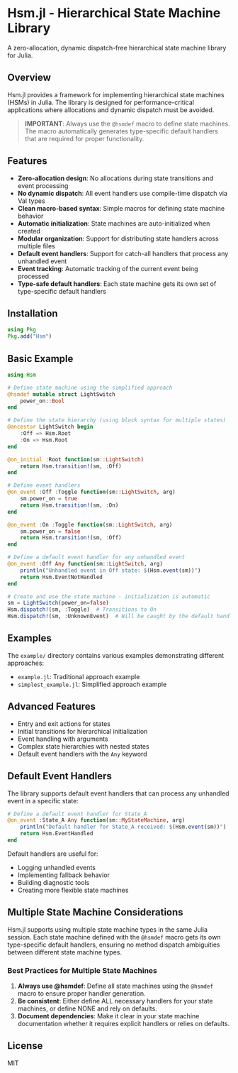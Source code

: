 # Hsm.jl - Hierarchical State Machine Library

A zero-allocation, dynamic dispatch-free hierarchical state machine library for Julia.

## Overview

Hsm.jl provides a framework for implementing hierarchical state machines (HSMs) in Julia. The library is designed for performance-critical applications where allocations and dynamic dispatch must be avoided.

> **IMPORTANT**: Always use the `@hsmdef` macro to define state machines. The macro automatically generates type-specific default handlers that are required for proper functionality.

## Features

- **Zero-allocation design**: No allocations during state transitions and event processing
- **No dynamic dispatch**: All event handlers use compile-time dispatch via Val types
- **Clean macro-based syntax**: Simple macros for defining state machine behavior
- **Automatic initialization**: State machines are auto-initialized when created
- **Modular organization**: Support for distributing state handlers across multiple files
- **Default event handlers**: Support for catch-all handlers that process any unhandled event
- **Event tracking**: Automatic tracking of the current event being processed
- **Type-safe default handlers**: Each state machine gets its own set of type-specific default handlers

## Installation

```julia
using Pkg
Pkg.add("Hsm")
```

## Basic Example

```julia
using Hsm

# Define state machine using the simplified approach
@hsmdef mutable struct LightSwitch
    power_on::Bool
end

# Define the state hierarchy (using block syntax for multiple states)
@ancestor LightSwitch begin
    :Off => Hsm.Root
    :On => Hsm.Root
end

@on_initial :Root function(sm::LightSwitch)
    return Hsm.transition!(sm, :Off)
end

# Define event handlers
@on_event :Off :Toggle function(sm::LightSwitch, arg)
    sm.power_on = true
    return Hsm.transition!(sm, :On)
end

@on_event :On :Toggle function(sm::LightSwitch, arg)
    sm.power_on = false
    return Hsm.transition!(sm, :Off)
end

# Define a default event handler for any unhandled event
@on_event :Off Any function(sm::LightSwitch, arg)
    println("Unhandled event in Off state: $(Hsm.event(sm))")
    return Hsm.EventNotHandled
end

# Create and use the state machine - initialization is automatic
sm = LightSwitch(power_on=false)
Hsm.dispatch!(sm, :Toggle)  # Transitions to On
Hsm.dispatch!(sm, :UnknownEvent)  # Will be caught by the default handler
```

## Examples

The `example/` directory contains various examples demonstrating different approaches:

- `example.jl`: Traditional approach example
- `simplest_example.jl`: Simplified approach example

## Advanced Features

- Entry and exit actions for states
- Initial transitions for hierarchical initialization
- Event handling with arguments
- Complex state hierarchies with nested states
- Default event handlers with the `Any` keyword

## Default Event Handlers

The library supports default event handlers that can process any unhandled event in a specific state:

```julia
# Define a default event handler for State_A
@on_event :State_A Any function(sm::MyStateMachine, arg)
    println("Default handler for State_A received: $(Hsm.event(sm))")
    return Hsm.EventHandled
end
```

Default handlers are useful for:

- Logging unhandled events
- Implementing fallback behavior
- Building diagnostic tools
- Creating more flexible state machines

## Multiple State Machine Considerations

Hsm.jl supports using multiple state machine types in the same Julia session. Each state machine defined with the `@hsmdef` macro gets its own type-specific default handlers, ensuring no method dispatch ambiguities between different state machine types.

### Best Practices for Multiple State Machines

1. **Always use @hsmdef**: Define all state machines using the `@hsmdef` macro to ensure proper handler generation.
2. **Be consistent**: Either define ALL necessary handlers for your state machines, or define NONE and rely on defaults.
3. **Document dependencies**: Make it clear in your state machine documentation whether it requires explicit handlers or relies on defaults.

## License

MIT
